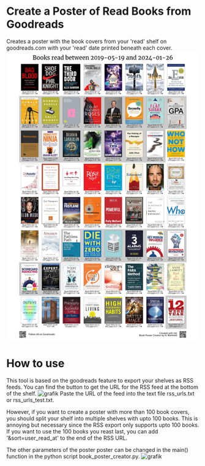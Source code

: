# Create a Poster of Read Books from Goodreads
Creates a poster with the book covers from your 'read' shelf on goodreads.com with your 'read' date printed beneath each cover.
![grafik](https://raw.githubusercontent.com/n-roemheld/book-poster/main/poster_test.jpg)

# How to use
This tool is based on the goodreads feature to export your shelves as RSS feeds. You can find the button to get the URL for the RSS feed at the bottom of the shelf.
![grafik](https://github.com/n-roemheld/book-poster/assets/57660684/ef690191-168b-4502-9768-82c0bf69b158)
Paste the URL of the feed into the text file rss_urls.txt or rss_urls_test.txt.

However, if you want to create a poster with more than 100 book covers, you should split your shelf into multiple shelves with upto 100 books.
This is annoying but necessary since the RSS export only supports upto 100 books.
If you want to use the 100 books you reast last, you can add '&sort=user_read_at' to the end of the RSS URL.

The other parameters of the poster poster can be changed in the main() function in the python script book_poster_creator.py.
![grafik](https://github.com/n-roemheld/book-poster/assets/57660684/99b0831a-6629-4392-943d-71b4bf85efea)
